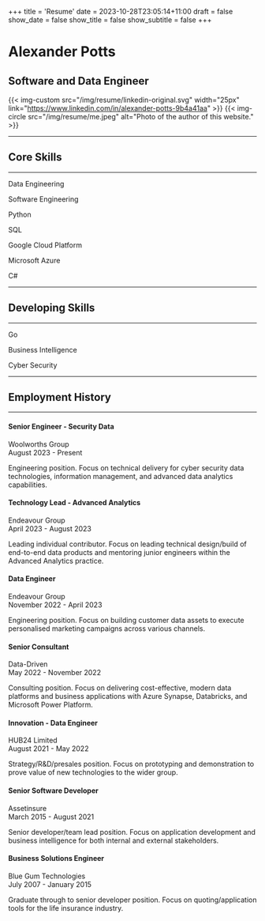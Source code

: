 +++
title = 'Resume'
date = 2023-10-28T23:05:14+11:00
draft = false
show_date = false
show_title = false
show_subtitle = false
+++

# Alexander Potts
## Software and Data Engineer

{{< img-custom src="/img/resume/linkedin-original.svg" width="25px" link="https://www.linkedin.com/in/alexander-potts-9b4a41aa" >}}
{{< img-circle src="/img/resume/me.jpeg" alt="Photo of the author of this website." >}}

---
## Core Skills
---
Data Engineering

Software Engineering

Python

SQL

Google Cloud Platform

Microsoft Azure

C#

---
## Developing Skills
---
Go

Business Intelligence

Cyber Security

---
## Employment History
---
#### Senior Engineer - Security Data
Woolworths Group \
August 2023 - Present

Engineering position. Focus on technical delivery for cyber security data technologies, information management, and advanced data analytics capabilities.

#### Technology Lead - Advanced Analytics
Endeavour Group \
April 2023 - August 2023

Leading individual contributor. Focus on leading technical design/build of end-to-end data products and mentoring junior engineers within the Advanced Analytics practice.

#### Data Engineer
Endeavour Group \
November 2022 - April 2023

Engineering position. Focus on building customer data assets to execute personalised marketing campaigns across various channels.

#### Senior Consultant
Data-Driven \
May 2022 - November 2022

Consulting position. Focus on delivering cost-effective, modern data platforms and business applications with Azure Synapse, Databricks, and Microsoft Power Platform.

#### Innovation - Data Engineer
HUB24 Limited \
August 2021 - May 2022

Strategy/R&D/presales position. Focus on prototyping and demonstration to prove value of new technologies to the wider group.

#### Senior Software Developer
Assetinsure \
March 2015 - August 2021

Senior developer/team lead position. Focus on application development and business intelligence for both internal and external stakeholders.

#### Business Solutions Engineer
Blue Gum Technologies \
July 2007 - January 2015

Graduate through to senior developer position. Focus on quoting/application tools for the life insurance industry.